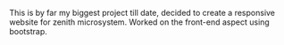 This is by far my biggest project till date, decided to create a responsive website for zenith microsystem. Worked on the front-end aspect using bootstrap.
